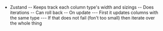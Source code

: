 - Zustand
  -- Keeps track each column type's width and sizings
  -- Does iterations
  -- Can roll back
  -- On update
  --- First it updates columns with the same type
  --- If that does not fail (fon't too small) then iterate over the whole thing
